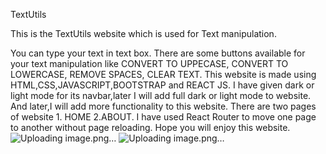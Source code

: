 
TextUtils

This is the TextUtils website which is used for Text manipulation.

You can type your text in text box. 
There are some buttons available for your text manipulation like CONVERT TO UPPECASE, CONVERT TO LOWERCASE, REMOVE SPACES, CLEAR TEXT. 
This website is made using HTML,CSS,JAVASCRIPT,BOOTSTRAP and REACT JS. 
I have given dark or light mode for its navbar,later I will add full dark or light mode to website. 
And later,I will add more functionality to this website. There are two pages of website 1. HOME 2.ABOUT. 
I have used React Router to move one page to another without page reloading. 
Hope you will enjoy this website.
![Uploading image.png…]()
![Uploading image.png…]()

